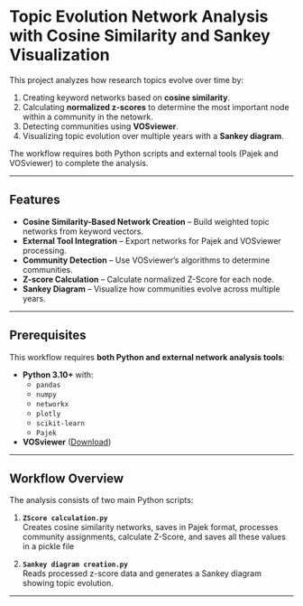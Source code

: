 # Topic Evolution Network Analysis with Cosine Similarity and Sankey Visualization

This project analyzes how research topics evolve over time by:
1. Creating keyword networks based on **cosine similarity**.
2. Calculating **normalized z-scores** to determine the most important node within a community in the netowrk.
3. Detecting communities using **VOSviewer**.
4. Visualizing topic evolution over multiple years with a **Sankey diagram**.

The workflow requires both Python scripts and external tools (Pajek and VOSviewer) to complete the analysis.

---

## Features

- **Cosine Similarity-Based Network Creation** – Build weighted topic networks from keyword vectors.
- **External Tool Integration** – Export networks for Pajek and VOSviewer processing.
- **Community Detection** – Use VOSviewer’s algorithms to determine communities.
- **Z-score Calculation** – Calculate normalized Z-Score for each node.
- **Sankey Diagram** – Visualize how communities evolve across multiple years.

---

## Prerequisites

This workflow requires **both Python and external network analysis tools**:

- **Python 3.10+** with:
  - `pandas`
  - `numpy`
  - `networkx`
  - `plotly`
  - `scikit-learn`
  - `Pajek`
- **VOSviewer** ([Download](https://www.vosviewer.com/))

---

## Workflow Overview

The analysis consists of two main Python scripts:

1. **`ZScore calculation.py`**  
   Creates cosine similarity networks, saves in Pajek format, processes community assignments, calculate Z-Score, and saves all these values in a pickle file

2. **`Sankey diagram creation.py`**  
   Reads processed z-score data and generates a Sankey diagram showing topic evolution.

---



